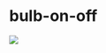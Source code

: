 # bulb-on-off
<img src="https://www.google.com/url?sa=i&url=https%3A%2F%2Fwww.pexels.com%2Fsearch%2Flight%2520bulb%2F&psig=AOvVaw2NCq2TCT67XJid-_5h4grZ&ust=1665519617488000&source=images&cd=vfe&ved=0CAsQjRxqFwoTCPCKwJm-1voCFQAAAAAdAAAAABAE">
